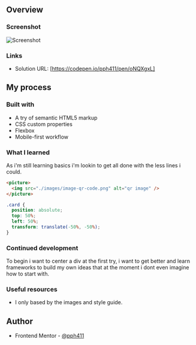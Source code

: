 ## Overview

### Screenshot

![Screenshot](./screenshot-QR-code.JPG)

### Links

- Solution URL: [https://codepen.io/pph411/pen/oNQXgxL]

## My process

### Built with

- A try of semantic HTML5 markup
- CSS custom properties
- Flexbox
- Mobile-first workflow

### What I learned

As i'm still learning basics i'm lookin to get all done with the less lines i could.

```html
<picture>
  <img src="./images/image-qr-code.png" alt="qr image" />
</picture>
```

```css
.card {
  position: absolute;
  top: 50%;
  left: 50%;
  transform: translate(-50%, -50%);
}
```

### Continued development

To begin i want to center a div at the first try, i want to get better and learn frameworks to build my own ideas that at the moment i dont even imagine how to start with.

### Useful resources

- I only based by the images and style guide.

## Author

- Frontend Mentor - [@pph411](https://www.frontendmentor.io/profile/pph411)
